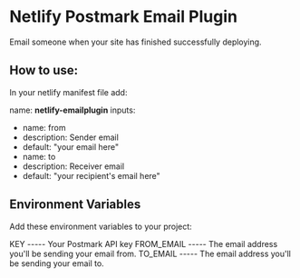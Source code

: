# Netlify Postmark Email Plugin
Email someone when your site has finished successfully deploying.

## How to use:
In your netlify manifest file add:

name: **netlify-emailplugin**
inputs:
- name: from
- description: Sender email
- default: "your email here"
- name: to
- description: Receiver email
- default: "your recipient's email here"


## Environment Variables

Add these environment variables to your project:

KEY ----- Your Postmark API key
FROM_EMAIL ----- The email address you'll be sending your email from.
TO_EMAIL -----  The email address you'll be sending your email to.
